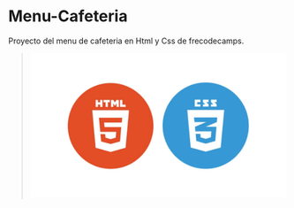 # Menu-Cafeteria
Proyecto del menu de cafeteria en Html y Css de frecodecamps.


>![HTML y CSS](https://github.com/boanguibe/menu-cafeteria/blob/main/HTML-and-CSS.jpg)
